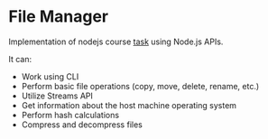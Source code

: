 # File Manager

Implementation of nodejs course [task](https://github.com/AlreadyBored/nodejs-assignments/blob/main/assignments/file-manager/assignment.md) using Node.js APIs.

It can:

- Work using CLI
- Perform basic file operations (copy, move, delete, rename, etc.)
- Utilize Streams API
- Get information about the host machine operating system
- Perform hash calculations
- Compress and decompress files